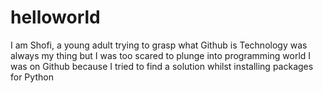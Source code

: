 # helloworld
I am Shofi, a young adult trying to grasp what Github is
Technology was always my thing but I was too scared to plunge into programming world
I was on Github because I tried to find a solution whilst installing packages for Python
